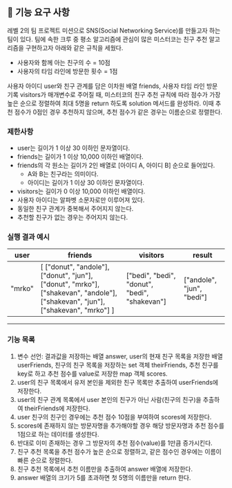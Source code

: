 ## 🚀 기능 요구 사항

레벨 2의 팀 프로젝트 미션으로 SNS(Social Networking Service)를 만들고자 하는 팀이 있다. 팀에 속한 크루 중 평소 알고리즘에 관심이 많은 미스터코는 친구 추천 알고리즘을 구현하고자 아래와 같은 규칙을 세웠다.

- 사용자와 함께 아는 친구의 수 = 10점
- 사용자의 타임 라인에 방문한 횟수 = 1점

사용자 아이디 user와 친구 관계를 담은 이차원 배열 friends, 사용자 타임 라인 방문 기록 visitors가 매개변수로 주어질 때, 미스터코의 친구 추천 규칙에 따라 점수가 가장 높은 순으로 정렬하여 최대 5명을 return 하도록 solution 메서드를 완성하라. 이때 추천 점수가 0점인 경우 추천하지 않으며, 추천 점수가 같은 경우는 이름순으로 정렬한다.

### 제한사항

- user는 길이가 1 이상 30 이하인 문자열이다.
- friends는 길이가 1 이상 10,000 이하인 배열이다.
- friends의 각 원소는 길이가 2인 배열로 [아이디 A, 아이디 B] 순으로 들어있다.
  - A와 B는 친구라는 의미이다.
  - 아이디는 길이가 1 이상 30 이하인 문자열이다.
- visitors는 길이가 0 이상 10,000 이하인 배열이다.
- 사용자 아이디는 알파벳 소문자로만 이루어져 있다.
- 동일한 친구 관계가 중복해서 주어지지 않는다.
- 추천할 친구가 없는 경우는 주어지지 않는다.

### 실행 결과 예시

| user   | friends                                                                                                                         | visitors                                      | result                    |
| ------ | ------------------------------------------------------------------------------------------------------------------------------- | --------------------------------------------- | ------------------------- |
| "mrko" | [ ["donut", "andole"], ["donut", "jun"], ["donut", "mrko"], ["shakevan", "andole"], ["shakevan", "jun"], ["shakevan", "mrko"] ] | ["bedi", "bedi", "donut", "bedi", "shakevan"] | ["andole", "jun", "bedi"] |

<hr>

### 기능 목록

1. 변수 선언: 결과값을 저장하는 배열 answer, user의 현재 친구 목록을 저장한 배열 userFriends, 친구의 친구 목록을 저장하는 set 객체 theirFriends, 추천 친구를 key로 하고 추천 점수를 value로 저장한 map 객체 scores.
2. user의 친구 목록에서 유저 본인을 제외한 친구 목록만 추출하여 userFriends에 저장한다.
3. user의 친구 관계 목록에서 user 본인의 친구가 아닌 사람(친구의 친구)을 추출하여 theirFriends에 저장한다.
4. user 친구의 친구인 경우에는 추천 점수 10점을 부여하여 scores에 저장한다.
5. scores에 존재하지 않는 방문자명을 추가해야할 경우 해당 방문자명과 추천 점수를 1점으로 하는 데이터를 생성한다.
6. 반대로 이미 존재하는 경우 그 방문자의 추천 점수(value)를 1만큼 증가시킨다.
7. 친구 추천 목록을 추천 점수가 높은 순으로 정렬하고, 같은 점수인 경우에는 이름이 빠른 순으로 정렬한다.
8. 친구 추천 목록에서 추천 이름만을 추출하여 answer 배열에 저장한다.
9. answer 배열의 크기가 5를 초과하면 첫 5명의 이름만을 return 한다.
